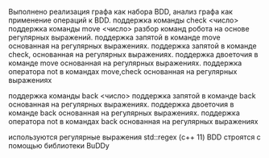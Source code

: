 Выполнено 
 реализация графа как набора BDD, анализ графа как применение операций к BDD.
 поддержка команды check <число>
 поддержка команды move <число>
 разбор команд робота на основе регулярных выражений.
 поддержка запятой в команде move основанная на регулярных выражениях.
 поддержка запятой в команде check, основанная на регулярных выражениях.
 поддержка двоеточия в команде move основанная на регулярных выражениях.
 поддержка оператора not в командах move,check основанная на регулярных выражениях
 
 поддержка команды back <число>
 поддержка запятой в команде back основанная на регулярных выражениях.
 поддержка двоеточия в команде back основанная на регулярных выражениях.
 поддержка оператора not в командах back основанная на регулярных выражениях
 
 
 используются регулярные выражения std::regex (с++ 11) 
 BDD строятся с помощью библиотеки BuDDy
 
